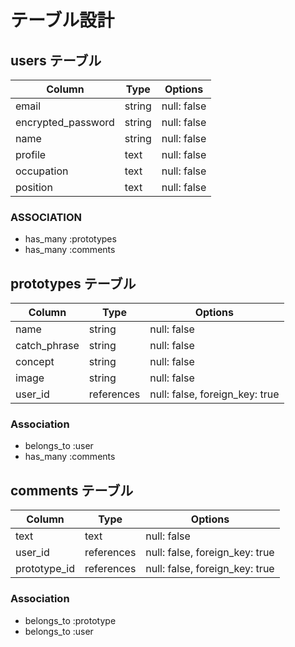 # テーブル設計

## users テーブル

| Column               | Type   | Options     |
| -------------------- | ------ | ----------- |
| email                | string | null: false |
| encrypted_password   | string | null: false |
| name                 | string | null: false |
| profile              | text   | null: false |
| occupation           | text   | null: false |
| position             | text   | null: false |

### ASSOCIATION

- has_many :prototypes
- has_many :comments

## prototypes テーブル

| Column       | Type       | Options                        |
| ------------ | ---------- | ------------------------------ |
| name         | string     | null: false                    |
| catch_phrase | string     | null: false                    |
| concept      | string     | null: false                    |
| image        | string     | null: false                    |
| user_id      | references | null: false, foreign_key: true |

### Association

- belongs_to :user
- has_many   :comments

## comments テーブル

| Column       | Type       | Options                        |
| ------------ | -----------| -------------------------------|
| text         | text       | null: false                    |
| user_id      | references | null: false, foreign_key: true |
| prototype_id | references | null: false, foreign_key: true |

### Association

- belongs_to :prototype
- belongs_to :user
